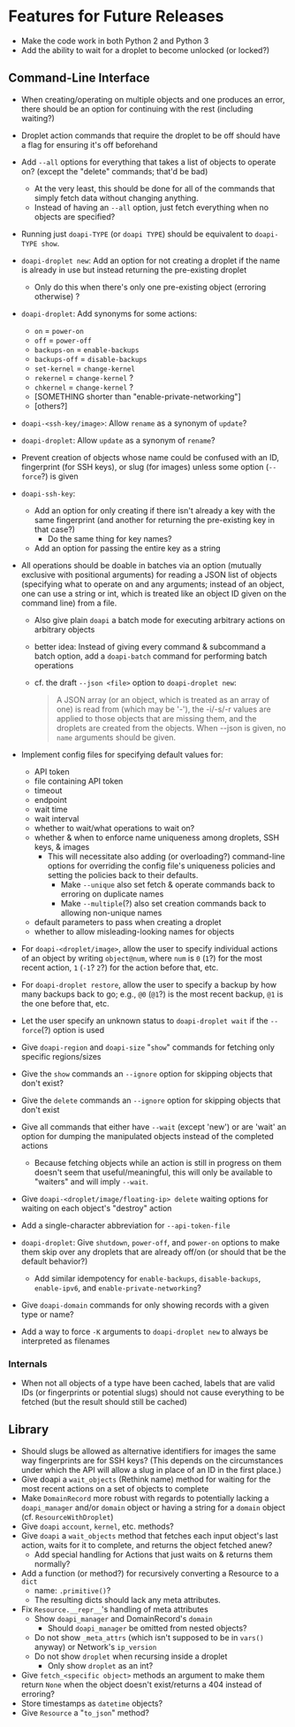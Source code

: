 # Features for Future Releases

- Make the code work in both Python 2 and Python 3
- Add the ability to wait for a droplet to become unlocked (or locked?)

## Command-Line Interface

- When creating/operating on multiple objects and one produces an error, there
  should be an option for continuing with the rest (including waiting?)

- Droplet action commands that require the droplet to be off should have a flag
  for ensuring it's off beforehand

- Add `--all` options for everything that takes a list of objects to operate
  on? (except the "delete" commands; that'd be bad)
    - At the very least, this should be done for all of the commands that
      simply fetch data without changing anything.
    - Instead of having an `--all` option, just fetch everything when no
      objects are specified?

- Running just `doapi-TYPE` (or `doapi TYPE`) should be equivalent to
  `doapi-TYPE show`.

- `doapi-droplet new`: Add an option for not creating a droplet if the name is
  already in use but instead returning the pre-existing droplet
    - Only do this when there's only one pre-existing object (erroring
      otherwise) ?

- `doapi-droplet`: Add synonyms for some actions:
    - `on` = `power-on`
    - `off` = `power-off`
    - `backups-on` = `enable-backups`
    - `backups-off` = `disable-backups`
    - `set-kernel` = `change-kernel`
    - `rekernel` = `change-kernel` ?
    - `chkernel` = `change-kernel` ?
    - [SOMETHING shorter than "enable-private-networking"]
    - [others?]

- `doapi-<ssh-key/image>`: Allow `rename` as a synonym of `update`?
- `doapi-droplet`: Allow `update` as a synonym of `rename`?

- Prevent creation of objects whose name could be confused with an ID,
  fingerprint (for SSH keys), or slug (for images) unless some option
  (`--force`?) is given

- `doapi-ssh-key`:
    - Add an option for only creating if there isn't already a key with the
      same fingerprint (and another for returning the pre-existing key in that
      case?)
        - Do the same thing for key names?
    - Add an option for passing the entire key as a string

- All operations should be doable in batches via an option (mutually exclusive
  with positional arguments) for reading a JSON list of objects (specifying
  what to operate on and any arguments; instead of an object, one can use a
  string or int, which is treated like an object ID given on the command line)
  from a file.
    - Also give plain `doapi` a batch mode for executing arbitrary actions on
      arbitrary objects
    - better idea: Instead of giving every command & subcommand a batch option,
      add a `doapi-batch` command for performing batch operations
    - cf. the draft `--json <file>` option to `doapi-droplet new`:

        > A JSON array (or an object, which is treated as an array of one) is
        > read from <file> (which may be '-'), the -i/-s/-r values are applied
        > to those objects that are missing them, and the droplets are created
        > from the objects.  When --json is given, no `name` arguments should
        > be given.

- Implement config files for specifying default values for:
    - API token
    - file containing API token
    - timeout
    - endpoint
    - wait time
    - wait interval
    - whether to wait/what operations to wait on?
    - whether & when to enforce name uniqueness among droplets, SSH keys, &
      images
        - This will necessitate also adding (or overloading?) command-line
          options for overriding the config file's uniqueness policies and
          setting the policies back to their defaults.
            - Make `--unique` also set fetch & operate commands back to
              erroring on duplicate names
            - Make `--multiple`(?) also set creation commands back to allowing
              non-unique names
    - default parameters to pass when creating a droplet
    - whether to allow misleading-looking names for objects

- For `doapi-<droplet/image>`, allow the user to specify individual actions of
  an object by writing `object@num`, where `num` is `0` (`1`?) for the most
  recent action, `1` (`-1`? `2`?) for the action before that, etc.

- For `doapi-droplet restore`, allow the user to specify a backup by how many
  backups back to go; e.g., `@0` (`@1`?) is the most recent backup, `@1` is the
  one before that, etc.

- Let the user specify an unknown status to `doapi-droplet wait` if the
  `--force`(?) option is used

- Give `doapi-region` and `doapi-size` "`show`" commands for fetching only
  specific regions/sizes

- Give the `show` commands an `--ignore` option for skipping objects that don't
  exist?

- Give the `delete` commands an `--ignore` option for skipping objects that
  don't exist

- Give all commands that either have `--wait` (except 'new') or are 'wait' an
  option for dumping the manipulated objects instead of the completed actions
    - Because fetching objects while an action is still in progress on them
      doesn't seem that useful/meaningful, this will only be available to
      "waiters" and will imply `--wait`.

- Give `doapi-<droplet/image/floating-ip> delete` waiting options for waiting
  on each object's "destroy" action

- Add a single-character abbreviation for `--api-token-file`

- `doapi-droplet`: Give `shutdown`, `power-off`, and `power-on` options to make
  them skip over any droplets that are already off/on (or should that be the
  default behavior?)
    - Add similar idempotency for `enable-backups`, `disable-backups`,
      `enable-ipv6`, and `enable-private-networking`?

- Give `doapi-domain` commands for only showing records with a given type or
  name?

- Add a way to force `-K` arguments to `doapi-droplet new` to always be
  interpreted as filenames

### Internals

- When not all objects of a type have been cached, labels that are valid IDs
  (or fingerprints or potential slugs) should not cause everything to be
  fetched (but the result should still be cached)

## Library

- Should slugs be allowed as alternative identifiers for images the same way
  fingerprints are for SSH keys?  (This depends on the circumstances under
  which the API will allow a slug in place of an ID in the first place.)
- Give doapi a `wait_objects` (Rethink name) method for waiting for the most
  recent actions on a set of objects to complete
- Make `DomainRecord` more robust with regards to potentially lacking a
  `doapi_manager` and/or `domain` object or having a string for a `domain`
  object (cf. `ResourceWithDroplet`)
- Give `doapi` `account`, `kernel`, etc. methods?
- Give `doapi` a `wait_objects` method that fetches each input object's last
  action, waits for it to complete, and returns the object fetched anew?
    - Add special handling for Actions that just waits on & returns them
      normally?
- Add a function (or method?) for recursively converting a Resource to a `dict`
    - name: `.primitive()`?
    - The resulting dicts should lack any meta attributes.
- Fix `Resource.__repr__`'s handling of meta attributes
    - Show `doapi_manager` and DomainRecord's `domain`
        - Should `doapi_manager` be omitted from nested objects?
    - Do not show `_meta_attrs` (which isn't supposed to be in `vars()` anyway)
      or Network's `ip_version`
    - Do not show `droplet` when recursing inside a droplet
        - Only show `droplet` as an int?
- Give `fetch_<specific object>` methods an argument to make them return `None`
  when the object doesn't exist/returns a 404 instead of erroring?
- Store timestamps as `datetime` objects?
- Give `Resource` a "`to_json`" method?
